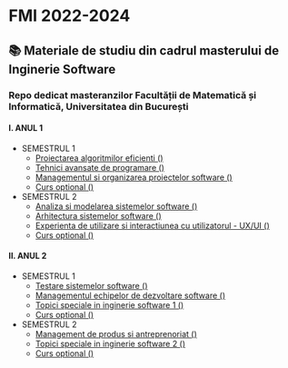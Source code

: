 # FMI 2022-2024
## :books: Materiale de studiu din cadrul masterului de Inginerie Software

### Repo dedicat masteranzilor Facultății de Matematică și Informatică, Universitatea din București 

#### I. ANUL 1
* SEMESTRUL 1
  - [Proiectarea algoritmilor eficienti ()]()
  - [Tehnici avansate de programare ()]()
  - [Managementul si organizarea proiectelor software ()]()
  - [Curs optional ()]()
* SEMESTRUL 2
  - [Analiza si modelarea sistemelor software ()]()
  - [Arhitectura sistemelor software ()]()
  - [Experienta de utilizare si interactiunea cu utilizatorul - UX/UI ()]()
  - [Curs optional ()]()
#### II. ANUL 2
* SEMESTRUL 1
  - [Testare sistemelor software ()]()
  - [Managementul echipelor de dezvoltare software ()]()
  - [Topici speciale in inginerie software 1 ()]()
  - [Curs optional ()]()
* SEMESTRUL 2
  - [Management de produs si antreprenoriat ()]()
  - [Topici speciale in inginerie software 2 ()]()
  - [Curs optional ()]()


